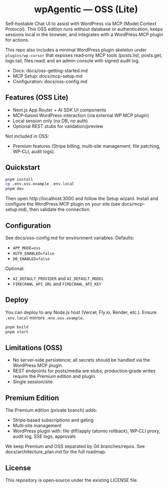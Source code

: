 <h1 align="center">wpAgentic — OSS (Lite)</h1>

Self‑hostable Chat UI to assist with WordPress via MCP (Model Context Protocol). This OSS edition runs without database or authentication, keeps sessions local in the browser, and integrates with a WordPress MCP plugin for actions.

This repo also includes a minimal WordPress plugin skeleton under `plugins/wp-cursor` that exposes read‑only MCP tools (posts.list, posts.get, logs.tail, files.read) and an admin console with signed audit log.

- Docs: docs/oss-getting-started.md
- MCP Setup: docs/mcp-setup.md
- Configuration: docs/oss-config.md

## Features (OSS Lite)

- Next.js App Router + AI SDK UI components
- MCP‑based WordPress interaction (via external WP MCP plugin)
- Local session only (no DB, no auth)
- Optional REST stubs for validation/preview

Not included in OSS:
- Premium features (Stripe billing, multi‑site management, file patching, WP‑CLI, audit logs).

## Quickstart

```bash
pnpm install
cp .env.oss.example .env.local
pnpm dev
```

Then open http://localhost:3000 and follow the Setup wizard. Install and configure the WordPress MCP plugin on your site (see docs/mcp-setup.md), then validate the connection.

## Configuration

See docs/oss-config.md for environment variables. Defaults:

- `APP_MODE=oss`
- `AUTH_ENABLED=false`
- `DB_ENABLED=false`

Optional:

- `AI_DEFAULT_PROVIDER` and `AI_DEFAULT_MODEL`
- `FIRECRAWL_API_URL` and `FIRECRAWL_API_KEY`

## Deploy

You can deploy to any Node.js host (Vercel, Fly.io, Render, etc.). Ensure `.env.local` mirrors `.env.oss.example`.

```bash
pnpm build
pnpm start
```

## Limitations (OSS)

- No server‑side persistence; all secrets should be handled via the WordPress MCP plugin.
- REST endpoints for posts/media are stubs; production‑grade writes require the Premium edition and plugin.
- Single session/site.

## Premium Edition

The Premium edition (private branch) adds:

- Stripe‑based subscriptions and gating
- Multi‑site management
- WordPress plugin with: file diff/apply (atomic rollback), WP‑CLI proxy, audit log, SSE logs, approvals

We keep Premium and OSS separated by Git branches/repos. See docs/architecture_plan.md for the full roadmap.

## License

This repository is open‑source under the existing LICENSE file.
